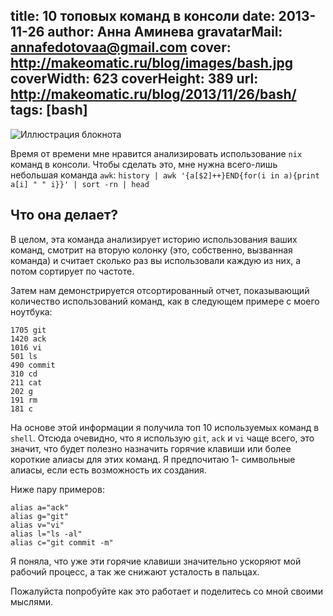 title: 10 топовых команд в консоли
date: 2013-11-26
author: Анна Аминева
gravatarMail: annafedotovaa@gmail.com
cover: http://makeomatic.ru/blog/images/bash.jpg
coverWidth: 623
coverHeight: 389
url: http://makeomatic.ru/blog/2013/11/26/bash/
tags: [bash]
---

![Иллюстрация блокнота](/blog/images/bash.jpg)

Время от времени мне нравится анализировать использование `nix` команд в консоли. Чтобы сделать это, мне нужна всего-лишь небольшая команда `awk`:
`history | awk '{a[$2]++}END{for(i in a){print a[i] " " i}}' | sort -rn | head`


<!-- more -->

## Что она делает?

В целом, эта команда анализирует историю использования ваших команд, смотрит на вторую колонку (это, собственно, вызванная команда) и считает сколько раз вы использовали каждую из них, а потом сортирует по частоте.

Затем нам демонстрируется отсортированный отчет, показывающий количество использований команд, как в следующем примере с моего ноутбука:

``` 
1705 git
1420 ack
1016 vi
501 ls
490 commit
310 cd
211 cat
202 g
191 rm
181 c
```

На основе этой информации я получила топ 10 используемых команд в `shell`. Отсюда очевидно, что я использую `git`, `ack` и `vi` чаще всего, это значит, что будет полезно назначить горячие клавиши или более короткие алиасы для этих команд. Я предпочитаю 1- символьные алиасы, если есть возможность их создания.

Ниже пару примеров:
```
alias a="ack"
alias g="git"
alias v="vi"
alias l="ls -al"
alias c="git commit -m"
```

Я поняла, что уже эти горячие клавиши значительно ускоряют мой рабочий процесс, а так же снижают усталость в пальцах.

Пожалуйста попробуйте как это работает и поделитесь со мной своими мыслями.


